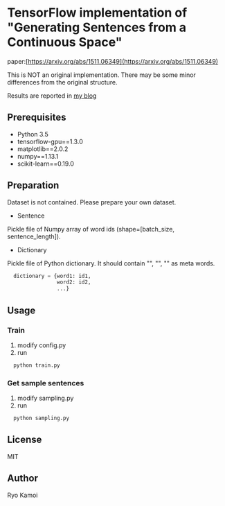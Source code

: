 # TensorFlow implementation of "Generating Sentences from a Continuous Space"

paper:[https://arxiv.org/abs/1511.06349](https://arxiv.org/abs/1511.06349)

This is NOT an original implementation. There may be some minor differences from the original structure.

Results are reported in [my blog](https://sesenosannko.github.io/contents/text_g/original)

## Prerequisites

 * Python 3.5
 * tensorflow-gpu==1.3.0
 * matplotlib==2.0.2
 * numpy==1.13.1
 * scikit-learn==0.19.0


## Preparation

Dataset is not contained. Please prepare your own dataset.

 * Sentence

Pickle file of Numpy array of word ids (shape=[batch_size, sentence_length]).

 * Dictionary

Pickle file of Python dictionary. It should contain "<EOS>", "<PAD>", "<GO>" as meta words.

```python
  dictionary = {word1: id1,
                word2: id2,
                ...}
```

## Usage
### Train

1. modify config.py
2. run

```bash
  python train.py
```

### Get sample sentences

1. modify sampling.py
2. run

```bash
  python sampling.py
```

## License

MIT

## Author

Ryo Kamoi
